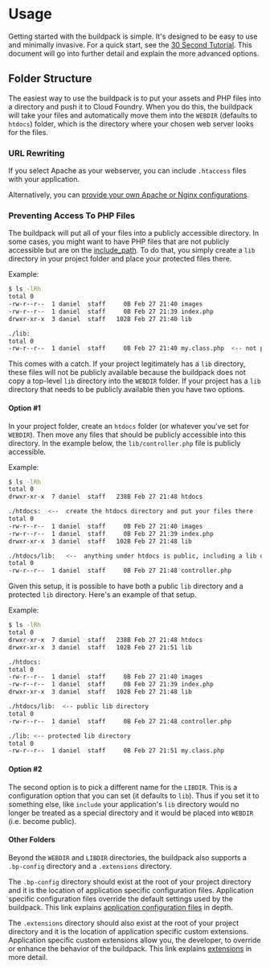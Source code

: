 # Usage

Getting started with the buildpack is simple.  It's designed to be easy to use and minimally invasive.  For a quick start, see the [30 Second Tutorial].  This document will go into further detail and explain the more advanced options.

## Folder Structure

The easiest way to use the buildpack is to put your assets and PHP files into a directory and push it to Cloud Foundry.  When you do this, the buildpack will take your files and automatically move them into the `WEBDIR` (defaults to `htdocs`) folder, which is the directory where your chosen web server looks for the files.

### URL Rewriting

If you select Apache as your webserver, you can include `.htaccess` files with your application.

Alternatively, you can [provide your own Apache or Nginx configurations].

### Preventing Access To PHP Files

The buildpack will put all of your files into a publicly accessible directory.  In some cases, you might want to have PHP files that are not publicly accessible but are on the [include_path].  To do that, you simply create a `lib` directory in your project folder and place your protected files there.

Example:

```bash
$ ls -lRh
total 0
-rw-r--r--  1 daniel  staff     0B Feb 27 21:40 images
-rw-r--r--  1 daniel  staff     0B Feb 27 21:39 index.php
drwxr-xr-x  3 daniel  staff   102B Feb 27 21:40 lib

./lib:
total 0
-rw-r--r--  1 daniel  staff     0B Feb 27 21:40 my.class.php  <-- not public, http://app.cfapps.io/lib/my.class.php == 404
```

This comes with a catch.  If your project legitimately has a `lib` directory, these files will not be publicly available because the buildpack does not copy a top-level `lib` directory into the `WEBDIR` folder.  If your project has a `lib` directory that needs to be publicly available then you have two options.

#### Option #1

In your project folder, create an `htdocs` folder (or whatever you've set for `WEBDIR`).  Then move any files that should be publicly accessible into this directory.  In the example below, the `lib/controller.php` file is publicly accessible.

Example:

```bash
$ ls -lRh
total 0
drwxr-xr-x  7 daniel  staff   238B Feb 27 21:48 htdocs

./htdocs:  <--  create the htdocs directory and put your files there
total 0
-rw-r--r--  1 daniel  staff     0B Feb 27 21:40 images
-rw-r--r--  1 daniel  staff     0B Feb 27 21:39 index.php
drwxr-xr-x  3 daniel  staff   102B Feb 27 21:48 lib

./htdocs/lib:   <--  anything under htdocs is public, including a lib directory
total 0
-rw-r--r--  1 daniel  staff     0B Feb 27 21:48 controller.php
```

Given this setup, it is possible to have both a public `lib` directory and a protected `lib` directory.  Here's an example of that setup.

Example:

```bash
$ ls -lRh
total 0
drwxr-xr-x  7 daniel  staff   238B Feb 27 21:48 htdocs
drwxr-xr-x  3 daniel  staff   102B Feb 27 21:51 lib

./htdocs:
total 0
-rw-r--r--  1 daniel  staff     0B Feb 27 21:40 images
-rw-r--r--  1 daniel  staff     0B Feb 27 21:39 index.php
drwxr-xr-x  3 daniel  staff   102B Feb 27 21:48 lib

./htdocs/lib:  <-- public lib directory
total 0
-rw-r--r--  1 daniel  staff     0B Feb 27 21:48 controller.php

./lib: <-- protected lib directory
total 0
-rw-r--r--  1 daniel  staff     0B Feb 27 21:51 my.class.php
```

#### Option #2

The second option is to pick a different name for the `LIBDIR`.  This is a configuration option that you can set (it defaults to `lib`).  Thus if you set it to something else, like `include` your application's `lib` directory would no longer be treated as a special directory and it would be placed into `WEBDIR` (i.e. become public).

#### Other Folders

Beyond the `WEBDIR` and `LIBDIR` directories, the buildpack also supports a `.bp-config` directory and a `.extensions` directory.  

The `.bp-config` directory should exist at the root of your project directory and it is the location of application specific configuration files.  Application specific configuration files override the default settings used by the buildpack.  This link explains [application configuration files] in depth.

The `.extensions` directory should also exist at the root of your project directory and it is the location of application specific custom extensions.  Application specific custom extensions allow you, the developer, to override or enhance the behavior of the buildpack.  This link explains [extensions] in more detail.

[30 Second Tutorial]:https://github.com/cloudfoundry/php-buildpack#30-second-tutorial
[application configuration files]:https://github.com/cloudfoundry/php-buildpack/blob/master/docs/config.md
[include_path]:http://us1.php.net/manual/en/ini.core.php#ini.include-path
[extensions]:https://github.com/cloudfoundry/php-buildpack/blob/master/docs/development.md#extensions
[provide your own Apache or Nginx configurations]:https://github.com/cloudfoundry/php-buildpack/blob/master/docs/config.md#httpd-nginx-and-php-configurations
